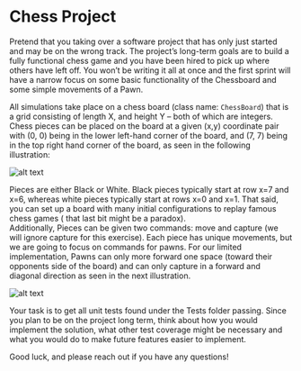 # Chess Project

Pretend that you taking over a software project that has only just started and may be on the wrong track. The project’s
long-term goals are to build a fully functional chess game and you have been hired to pick up where others have left
off. You won’t be writing it all at once and the first sprint will have a narrow focus on some basic functionality of
the Chessboard and some simple movements of a Pawn.

All simulations take place on a chess board (class name: `ChessBoard`) that is a grid consisting of length X, and height
Y – both of which are integers. Chess pieces can be placed on the board at a given (x,y) coordinate pair with (0, 0)
being in the lower left-hand corner of the board, and (7, 7) being in the top right hand corner of the board, as seen in
the following illustration:

![alt text](http://www.chessvariants.org/d.chess/startup.gif)

Pieces are either Black or White. Black pieces typically start at row x=7 and x=6, whereas white pieces typically start
at rows x=0 and x=1. That said, you can set up a board with many initial configurations to replay famous chess games (
that last bit might be a paradox).  
Additionally, Pieces can be given two commands: move and capture (we will ignore capture for this exercise). Each piece
has unique movements, but we are going to focus on commands for pawns. For our limited implementation, Pawns can only
more forward one space (toward their opponents side of the board) and can only capture in a forward and diagonal
direction as seen in the next illustration.

![alt text](http://www.chessvariants.org/d.chess/pawnmove.gif)

Your task is to get all unit tests found under the Tests folder passing. Since you plan to be on the project long term,
think about how you would implement the solution, what other test coverage might be necessary and what you would do to
make future features easier to implement.

Good luck, and please reach out if you have any questions!

